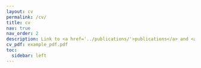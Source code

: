 ```yaml
---
layout: cv
permalink: /cv/
title: cv
nav: true
nav_order: 2
description: Link to <a href='../publications/'>publications</a> and <a href='../patents/'>patents</a>.
cv_pdf: example_pdf.pdf
toc:
  sidebar: left
---
```

